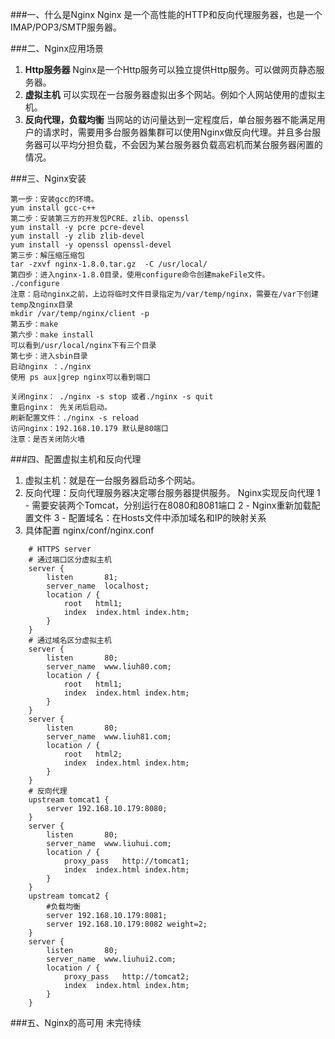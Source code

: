 ###一、什么是Nginx
Nginx 是一个高性能的HTTP和反向代理服务器，也是一个IMAP/POP3/SMTP服务器。

###二、Nginx应用场景
1. **Http服务器**
Nginx是一个Http服务可以独立提供Http服务。可以做网页静态服务器。
2. **虚拟主机**
可以实现在一台服务器虚拟出多个网站。例如个人网站使用的虚拟主机。
3. **反向代理，负载均衡**
当网站的访问量达到一定程度后，单台服务器不能满足用户的请求时，需要用多台服务器集群可以使用Nginx做反向代理。并且多台服务器可以平均分担负载，不会因为某台服务器负载高宕机而某台服务器闲置的情况。

###三、Nginx安装
```
第一步：安装gcc的环境。
yum install gcc-c++
第二步：安装第三方的开发包PCRE、zlib、openssl
yum install -y pcre pcre-devel
yum install -y zlib zlib-devel
yum install -y openssl openssl-devel
第三步：解压缩压缩包
tar -zxvf nginx-1.8.0.tar.gz  -C /usr/local/
第四步：进入nginx-1.8.0目录，使用configure命令创建makeFile文件。
./configure
注意：启动nginx之前，上边将临时文件目录指定为/var/temp/nginx，需要在/var下创建temp及nginx目录
mkdir /var/temp/nginx/client -p
第五步：make
第六步：make install
可以看到/usr/local/nginx下有三个目录
第七步：进入sbin目录
启动nginx ：./nginx 
使用 ps aux|grep nginx可以看到端口

关闭nginx： ./nginx -s stop 或者./nginx -s quit
重启nginx： 先关闭后启动。
刷新配置文件：./nginx -s reload
访问nginx：192.168.10.179 默认是80端口
注意：是否关闭防火墙
```

###四、配置虚拟主机和反向代理
1. 虚拟主机：就是在一台服务器启动多个网站。
2. 反向代理：反向代理服务器决定哪台服务器提供服务。
Nginx实现反向代理
1 - 需要安装两个Tomcat，分别运行在8080和8081端口
2 - Nginx重新加载配置文件
3 - 配置域名：在Hosts文件中添加域名和IP的映射关系
3. 具体配置
nginx/conf/nginx.conf
```
    # HTTPS server
    # 通过端口区分虚拟主机
    server {
        listen       81;
        server_name  localhost;
        location / {
            root   html1;
            index  index.html index.htm;
        }
    }
    # 通过域名区分虚拟主机
    server {
        listen       80;
        server_name  www.liuh80.com;
        location / {
            root   html1;
            index  index.html index.htm;
        }
    }
    server {
        listen       80;
        server_name  www.liuh81.com;
        location / {
            root   html2;
            index  index.html index.htm;
        }
    }
    # 反向代理
    upstream tomcat1 {
        server 192.168.10.179:8080;
    }
    server {
        listen       80;
        server_name  www.liuhui.com;
        location / {
            proxy_pass   http://tomcat1;
            index  index.html index.htm;
        }
    }
    upstream tomcat2 {
        #负载均衡
        server 192.168.10.179:8081;
        server 192.168.10.179:8082 weight=2;
    }
    server {
        listen       80;
        server_name  www.liuhui2.com;
        location / {
            proxy_pass   http://tomcat2;
            index  index.html index.htm;
        }
    }
```

###五、Nginx的高可用
未完待续
